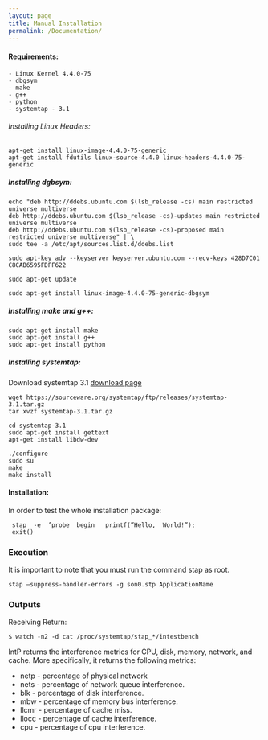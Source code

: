 ```yaml
---
layout: page
title: Manual Installation
permalink: /Documentation/
---
```


#### Requirements:
    - Linux Kernel 4.4.0-75
    - dbgsym
    - make
    - g++
    - python
    - systemtap - 3.1
    

###### Installing Linux Headers: 

```shell
apt-get install linux-image-4.4.0-75-generic
apt-get install fdutils linux-source-4.4.0 linux-headers-4.4.0-75-generic
```

##### Installing dgbsym:

```shell
echo "deb http://ddebs.ubuntu.com $(lsb_release -cs) main restricted universe multiverse
deb http://ddebs.ubuntu.com $(lsb_release -cs)-updates main restricted universe multiverse
deb http://ddebs.ubuntu.com $(lsb_release -cs)-proposed main restricted universe multiverse" | \
sudo tee -a /etc/apt/sources.list.d/ddebs.list

sudo apt-key adv --keyserver keyserver.ubuntu.com --recv-keys 428D7C01 C8CAB6595FDFF622

sudo apt-get update

sudo apt-get install linux-image-4.4.0-75-generic-dbgsym

```
##### Installing make and g++:
```shell
sudo apt-get install make
sudo apt-get install g++
sudo apt-get install python
```

##### Installing systemtap:
Download systemtap 3.1 [download page](https://sourceware.org/systemtap/ftp/releases/systemtap-3.1.tar.gz)

```shell
wget https://sourceware.org/systemtap/ftp/releases/systemtap-3.1.tar.gz
tar xvzf systemtap-3.1.tar.gz

cd systemtap-3.1
sudo apt-get install gettext
apt-get install libdw-dev

./configure
sudo su
make
make install
```

#### Installation:

In order to test the whole installation package:

```shell
 stap  -e  ’probe  begin   printf(”Hello,  World!”);
 exit() 
```

### Execution
It is important to note that you must run the command stap as root.
```shell
stap –suppress-handler-errors -g son0.stp ApplicationName
```


### Outputs
Receiving Return:

```shell
$ watch -n2 -d cat /proc/systemtap/stap_*/intestbench
```

IntP returns the interference metrics for CPU, disk, memory, network, and cache. More specifically, it returns the following metrics:

* netp - percentage of physical network
* nets - percentage of network queue interference.
* blk - percentage of disk interference.
* mbw - percentage of memory bus interference.
* llcmr - percentage of cache miss.
* llocc - percentage of cache interference.
* cpu - percentage of cpu interference.